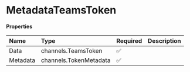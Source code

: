 # MetadataTeamsToken

**Properties**

| Name     | Type                   | Required | Description |
| :------- | :--------------------- | :------- | :---------- |
| Data     | channels.TeamsToken    | ✅       |             |
| Metadata | channels.TokenMetadata | ✅       |             |
